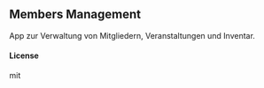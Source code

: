## Members Management

App zur Verwaltung von Mitgliedern, Veranstaltungen und Inventar.

#### License

mit